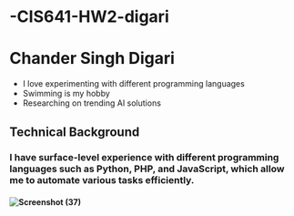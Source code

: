 # -CIS641-HW2-digari
# Chander Singh Digari

- I love experimenting with different programming languages
- Swimming is my hobby
- Researching on trending AI solutions

## Technical Background

### I have surface-level experience with different programming languages such as Python, PHP, and JavaScript, which allow me to automate various tasks efficiently.

#### ![Screenshot (37)](https://github.com/user-attachments/assets/fc09c121-434c-454c-a321-733e9595cfcb)

